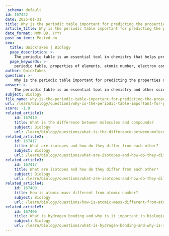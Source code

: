 ```yaml
---
_schema: default
id: 167422
date: 2025-01-31
title: Why is the periodic table important for predicting the properties of elements?
article_title: Why is the periodic table important for predicting the properties of elements?
date_format: MMM DD, YYYY
post_on_text: Posted on
seo:
  title: QuickTakes | Biology
  page_description: >-
    The periodic table is an essential tool in chemistry that helps predict the properties of elements by organizing them systematically according to atomic number, electron configuration, and observable periodic trends.
  page_keywords: >-
    periodic table, properties of elements, atomic number, electron configuration, chemical properties, periodic trends, atomic mass, isotopes, chemical reactions, scientists
author: QuickTakes
question: >-
    Why is the periodic table important for predicting the properties of elements?
answer: >-
    The periodic table is an essential tool in chemistry and other sciences for several reasons, particularly in predicting the properties of elements. Here are the key points that highlight its importance:\n\n1. **Organization by Atomic Number**: The periodic table is organized by increasing atomic number, which is the number of protons in an atom's nucleus. This organization allows for a systematic arrangement of elements, making it easier to study and understand their properties.\n\n2. **Chemical Properties and Electron Configuration**: The atomic number determines the number of electrons in a neutral atom, which in turn defines the atom's electron configuration. The arrangement of electrons, especially the valence electrons, is crucial because it dictates how an atom interacts with other atoms. Elements with similar valence electron configurations are grouped together, exhibiting similar chemical behaviors. For example, elements in the same group (column) often share similar reactivity and bonding characteristics.\n\n3. **Periodic Trends**: The periodic table reveals trends in chemical properties across periods (rows) and groups. For instance, as you move from left to right across a period, elements typically become less metallic and more non-metallic, while their electronegativity increases. Similarly, down a group, elements tend to become more metallic and exhibit increasing atomic radii. These trends help predict how elements will behave in chemical reactions.\n\n4. **Information on Atomic Mass and Isotopes**: While the atomic mass does not affect an element's position in the periodic table, it provides insight into the mass characteristics of the element's isotopes. Understanding isotopes is important for applications in fields such as medicine and environmental science.\n\n5. **Understanding Relationships Between Elements**: The periodic table serves as a map for understanding the relationships between different elements. It allows scientists to predict how elements will combine to form compounds, the types of bonds they will form (covalent, ionic, etc.), and their potential reactivity.\n\nIn summary, the periodic table is crucial for predicting the properties of elements due to its systematic organization, the relationship between atomic structure and chemical behavior, and the observable trends that emerge from its layout. This makes it an invaluable resource for chemists and scientists in various fields.
subject: Biology
file_name: why-is-the-periodic-table-important-for-predicting-the-properties-of-elements.md
url: /learn/biology/questions/why-is-the-periodic-table-important-for-predicting-the-properties-of-elements
score: -1.0
related_article1:
    id: 167419
    title: What is the difference between molecules and compounds?
    subject: Biology
    url: /learn/biology/questions/what-is-the-difference-between-molecules-and-compounds
related_article2:
    id: 167417
    title: What are isotopes and how do they differ from each other?
    subject: Biology
    url: /learn/biology/questions/what-are-isotopes-and-how-do-they-differ-from-each-other
related_article3:
    id: 167417
    title: What are isotopes and how do they differ from each other?
    subject: Biology
    url: /learn/biology/questions/what-are-isotopes-and-how-do-they-differ-from-each-other
related_article4:
    id: 167400
    title: How is atomic mass different from atomic number?
    subject: Biology
    url: /learn/biology/questions/how-is-atomic-mass-different-from-atomic-number
related_article5:
    id: 167406
    title: What is hydrogen bonding and why is it important in biological systems?
    subject: Biology
    url: /learn/biology/questions/what-is-hydrogen-bonding-and-why-is-it-important-in-biological-systems
---
```


&nbsp;